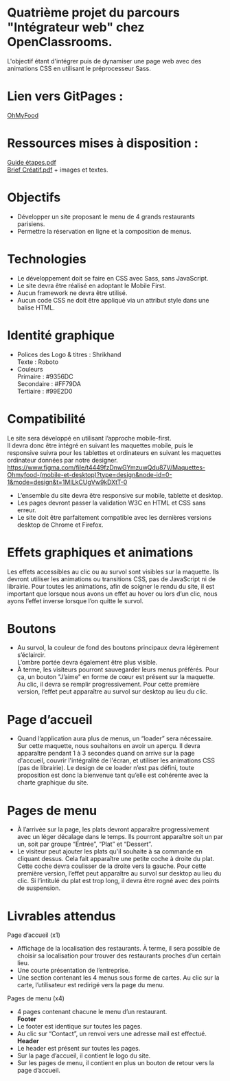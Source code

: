 # Quatrième projet du parcours "Intégrateur web" chez OpenClassrooms.
L'objectif étant d'intégrer puis de dynamiser une page web avec des animations CSS en utilisant le préprocesseur Sass.

# Lien vers GitPages :
[OhMyFood](https://epsilon-devweb.github.io/ohmyfood-main/dist/index.html)

# Ressources mises à disposition :
[Guide étapes.pdf](https://github.com/epsilon-devweb/OhMyFood/files/12297769/Guide.etapes.pdf)  
[Brief Créatif.pdf](https://github.com/epsilon-devweb/OhMyFood/files/12297768/Brief.Creatif.pdf) + images et textes.

# Objectifs
- Développer un site proposant le menu de 4 grands restaurants parisiens.  
- Permettre la réservation en ligne et la composition de menus.

# Technologies
- Le développement doit se faire en CSS avec Sass, sans JavaScript.  
- Le site devra être réalisé en adoptant le Mobile First.  
- Aucun framework ne devra être utilisé.  
- Aucun code CSS ne doit être appliqué via un attribut style dans une balise HTML.

# Identité graphique
- Polices des Logo & titres : Shrikhand  
Texte : Roboto  
- Couleurs  
Primaire : #9356DC  
Secondaire : #FF79DA  
Tertiaire : #99E2D0

# Compatibilité
Le site sera développé en utilisant l’approche mobile-first.  
Il devra donc être intégré en suivant les maquettes mobile, puis le responsive suivra pour les tablettes et ordinateurs en suivant les maquettes ordinateur données par notre designer.  https://www.figma.com/file/t4449fzDnwGYmzuwQdu87V/Maquettes-Ohmyfood-(mobile-et-desktop)?type=design&node-id=0-1&mode=design&t=1MILkCUgVw9kDXtT-0  
- L’ensemble du site devra être responsive sur mobile, tablette et desktop.  
- Les pages devront passer la validation W3C en HTML et CSS sans erreur.  
- Le site doit être parfaitement compatible avec les dernières versions desktop de Chrome et Firefox.

# Effets graphiques et animations
Les effets accessibles au clic ou au survol sont visibles sur la maquette. Ils devront utiliser les animations ou transitions CSS, pas de JavaScript ni de librairie. Pour toutes les animations, afin de soigner le rendu du site, il est important que lorsque nous avons un effet au hover ou lors d’un clic, nous ayons l’effet inverse lorsque l’on quitte le survol.

# Boutons
- Au survol, la couleur de fond des boutons principaux devra légèrement s’éclaircir.  
L’ombre portée devra également être plus visible.  
- À terme, les visiteurs pourront sauvegarder leurs menus préférés. Pour ça, un bouton "J’aime" en forme de cœur est présent sur la maquette. Au clic, il devra se remplir progressivement. Pour cette première version, l’effet peut apparaître au survol sur desktop au lieu du clic.

# Page d’accueil
- Quand l’application aura plus de menus, un “loader” sera nécessaire. Sur cette maquette, nous souhaitons en avoir un aperçu. Il devra apparaître pendant 1 à 3 secondes quand on arrive sur la page d'accueil, couvrir l'intégralité de l'écran, et utiliser les animations CSS (pas de librairie). Le design de ce loader n’est pas défini, toute proposition est donc la bienvenue tant qu’elle est cohérente avec la charte graphique du site.

# Pages de menu
- À l’arrivée sur la page, les plats devront apparaître progressivement avec un léger décalage dans le temps. Ils pourront apparaître soit un par un, soit par groupe “Entrée”, “Plat” et “Dessert”.  
- Le visiteur peut ajouter les plats qu'il souhaite à sa commande en cliquant dessus. Cela fait apparaître une petite coche à droite du plat. Cette coche devra coulisser de la droite vers la gauche. Pour cette première version, l’effet peut apparaître au survol sur desktop au lieu du clic. Si l’intitulé du plat est trop long, il devra être rogné avec des points de suspension.

# Livrables attendus
Page d’accueil (x1)  
- Affichage de la localisation des restaurants. À terme, il sera possible de choisir sa localisation pour trouver des restaurants proches d’un certain lieu.  
- Une courte présentation de l’entreprise.  
- Une section contenant les 4 menus sous forme de cartes. Au clic sur la carte, l’utilisateur est redirigé vers la page du menu.

Pages de menu (x4)  
- 4 pages contenant chacune le menu d’un restaurant.   
__Footer__  
- Le footer est identique sur toutes les pages.  
- Au clic sur “Contact”, un renvoi vers une adresse mail est effectué.  
__Header__  
- Le header est présent sur toutes les pages.  
- Sur la page d’accueil, il contient le logo du site.  
- Sur les pages de menu, il contient en plus un bouton de retour vers la page d’accueil.


